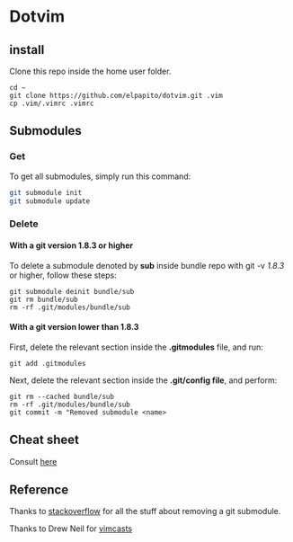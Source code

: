 # Dotvim

## install

Clone this repo inside the home user folder.

```
cd ~
git clone https://github.com/elpapito/dotvim.git .vim
cp .vim/.vimrc .vimrc
```

## Submodules

### Get

To get all submodules, simply run this command:

```sh
git submodule init
git submodule update
```

### Delete
#### With a git version 1.8.3 or higher

To delete a submodule denoted by __sub__ inside bundle repo with git -v _1.8.3_ or higher, follow these steps:
```
git submodule deinit bundle/sub
git rm bundle/sub
rm -rf .git/modules/bundle/sub
```

#### With a git version lower than 1.8.3

First, delete the relevant section inside the __.gitmodules__ file, and run:
```
git add .gitmodules
```

Next, delete the relevant section inside the __.git/config file__, and perform:
```
git rm --cached bundle/sub
rm -rf .git/modules/bundle/sub
git commit -m "Removed submodule <name>
```

## Cheat sheet

Consult [here](https://github.com/elpapito/dotvim/blob/master/cheat.md)

## Reference

Thanks to [stackoverflow](http://stackoverflow.com/questions/1260748/how-do-i-remove-a-git-submodule) for all the stuff about removing a git submodule.

Thanks to Drew Neil for [vimcasts](http://vimcasts.org/)
